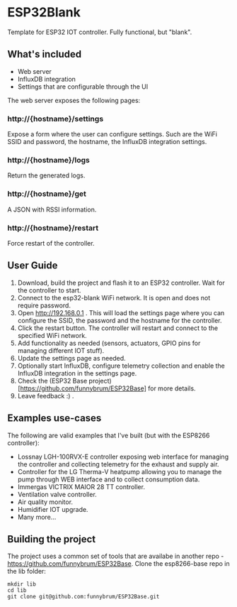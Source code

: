 # ESP32Blank

Template for ESP32 IOT controller. Fully functional, but "blank".

## What's included

 * Web server
 * InfluxDB integration
 * Settings that are configurable through the UI

The web server exposes the following pages:

### http://{hostname}/settings
Expose a form where the user can configure settings. Such are the WiFi SSID and password, the hostname, the InfluxDB integration settings.

### http://{hostname}/logs
Return the generated logs.

### http://{hostname}/get
A JSON with RSSI information.

### http://{hostname}/restart
Force restart of the controller.

## User Guide

1) Download, build the project and flash it to an ESP32 controller. Wait for the controller to start.
2) Connect to the esp32-blank WiFi network. It is open and does not require password.
3) Open http://192.168.0.1 . This will load the settings page where you can configure the SSID, the password and the hostname for the controller.
4) Click the restart button. The controller will restart and connect to the specified WiFi network.
5) Add functionality as needed (sensors, actuators, GPIO pins for managing different IOT stuff).
6) Update the settings page as needed.
7) Optionally start InfluxDB, configure telemetry collection and enable the InfluxDB integration in the settings page.
8) Check the (ESP32 Base project)[https://github.com/funnybrum/ESP32Base] for more details.
9) Leave feedback :) .

## Examples use-cases
The following are valid examples that I've built (but with the ESP8266 controller):
 * Lossnay LGH-100RVX-E controller exposing web interface for managing the controller and collecting telemetry for the exhaust and supply air.
 * Controller for the LG Therma-V heatpump allowing you to manage the pump through WEB interface and to collect consumption data.
 * Immergas VICTRIX MAIOR 28 TT controller.
 * Ventilation valve controller.
 * Air quality monitor.
 * Humidifier IOT upgrade.
 * Many more...

## Building the project

The project uses a common set of tools that are availabe in another repo - https://github.com/funnybrum/ESP32Base. Clone the esp8266-base repo in the lib folder:

```
mkdir lib
cd lib
git clone git@github.com:funnybrum/ESP32Base.git
```